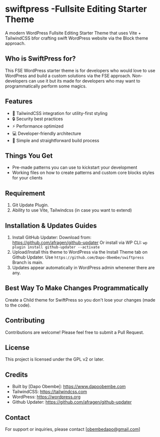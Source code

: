 # swiftpress -Fullsite Editing Starter Theme

A modern WordPress Fullsite Editing Starter Theme that uses Vite + TailwindCSS bfor crafting swift WordPress website via the Block theme approach.

## Who is SwiftPress for?

This FSE WordPress starter theme is for developers who would love to use WordPress and build a custom solutions via the FSE approach. Non-developers can use it but its made for developers who may want to programmatically perform some magics.

## Features

- 🎨 TailwindCSS integration for utility-first styling
- 🔒 Security best practices
- ⚡ Performance optimized
- 💻 Developer-friendly architecture
- 🧩 Simple and straightforward build process

## Things You Get

- Pre-made patterns you can use to kickstart your development
- Working files on how to create patterns and custom core blocks styles for your clients

## Requirement

1. Git Update Plugin.
2. Ability to use Vite, Tailwindcss (in case you want to extend)

## Installation & Updates Guides

1. Install GitHub Updater: Download from: https://github.com/afragen/github-updater Or install via WP CLI: `wp plugin install github-updater --activate`
2. Upload/Install this theme to WordPress via the Install Theme tab on Github Updater. Use `https://github.com/Dapo-Obembe/swiftpress` Branch is main.
3. Updates appear automatically in WordPress admin whenener there are any.

## Best Way To Make Changes Programmatically

Create a Child theme for SwiftPress so you don't lose your changes (made to the code).

## Contributing

Contributions are welcome! Please feel free to submit a Pull Request.

## License

This project is licensed under the GPL v2 or later.

## Credits

- Built by [Dapo Obembe]: https://www.dapoobembe.com
- TailwindCSS: https://tailwindcss.com
- WordPress: https://wordpress.org
- Github Updater: https://github.com/afragen/github-updater

## Contact

For support or inquiries, please contact [obembedapo@gmail.com]
